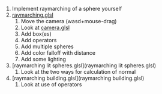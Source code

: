 1. Implement raymarching of a sphere yourself
1. [raymarching.glsl](raymarching.glsl)
	1. Move the camera (wasd+mouse-drag)
	1. Look at [camera.glsl](libs/camera.glsl)
	1. Add box(es)
	1. Add operators
	1. Add multiple spheres
	1. Add color falloff with distance
	1. Add some lighting
1. [raymarching lit spheres.glsl](raymarching lit spheres.glsl)
	1. Look at the two ways for calculation of normal
1. [raymarching building.glsl](raymarching building.glsl)
	1. Look at use of operators
